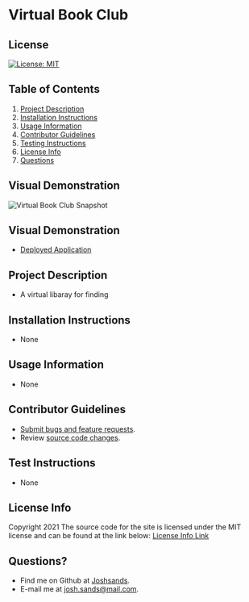 # Virtual Book Club

## License

[![License: MIT](https://img.shields.io/badge/License-MIT-yellow.svg)](https://opensource.org/licenses/MIT)

## Table of Contents

1. [Project Description](#project-description)
2. [Installation Instructions](#installation-instructions)
3. [Usage Information](#usage-information)
4. [Contributor Guidelines](#contributor-guidelines)
5. [Testing Instructions](#testing-instructions)
6. [License Info](#license-info)
7. [Questions](#questions)

## Visual Demonstration

![Virtual Book Club Snapshot](assets/snapshot.png)

## Visual Demonstration
* [Deployed Application](https://virtual-book-club.herokuapp.com/)

## Project Description

* A virtual libaray for finding

## Installation Instructions

* None

## Usage Information

* None

## Contributor Guidelines

* [Submit bugs and feature requests](https://github.com/joshsands/virtual-book-club/issues).
* Review [source code changes](https://github.com/joshsands/virtual-book-club/pulls).

## Test Instructions

* None

## License Info

Copyright 2021
The source code for the site is licensed under the MIT license and can be found at the link below:
[License Info Link](https://opensource.org/licenses/MIT)
      

## Questions?

* Find me on Github at [Joshsands](http://github.com/Joshsands).
* E-mail me at josh.sands@mail.com.